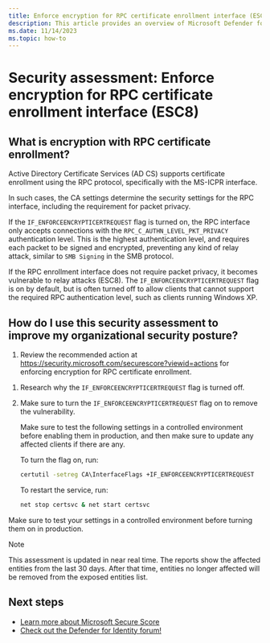 ```yaml
---
title: Enforce encryption for RPC certificate enrollment interface (ESC8) | Microsoft Defender for Identity
description: This article provides an overview of Microsoft Defender for Identity's enforce encryption for RPC certificate enrollment security posture assessment report.
ms.date: 11/14/2023
ms.topic: how-to
---
```


# Security assessment: Enforce encryption for RPC certificate enrollment interface (ESC8)

## What is encryption with RPC certificate enrollment?

Active Directory Certificate Services (AD CS) supports certificate enrollment using the RPC protocol, specifically with the MS-ICPR interface.

In such cases, the CA settings determine the security settings for the RPC interface, including the requirement for packet privacy.

If the `IF_ENFORCEENCRYPTICERTREQUEST` flag is turned on, the RPC interface only accepts connections with the `RPC_C_AUTHN_LEVEL_PKT_PRIVACY` authentication level. This is the highest authentication level, and requires each packet to be signed and encrypted, preventing any kind of relay attack, similar to `SMB Signing` in the SMB protocol.

If the RPC enrollment interface does not require packet privacy, it becomes vulnerable to relay attacks (ESC8). The `IF_ENFORCEENCRYPTICERTREQUEST` flag is on by default, but is often turned off to allow clients that cannot support the required RPC authentication level, such as clients running Windows XP. 

## How do I use this security assessment to improve my organizational security posture?

1. Review the recommended action at <https://security.microsoft.com/securescore?viewid=actions> for enforcing encryption for RPC certificate enrollment.

<!--image tbd-->

1. Research why the `IF_ENFORCEENCRYPTICERTREQUEST` flag is turned off.

1. Make sure to turn the `IF_ENFORCEENCRYPTICERTREQUEST` flag on to remove the vulnerability.

    Make sure to test the following settings in a controlled environment before enabling them in production, and then make sure to update any affected clients if there are any. 

    To turn the flag on, run:

    ```cmd
    certutil -setreg CA\InterfaceFlags +IF_ENFORCEENCRYPTICERTREQUEST
    ```

    To restart the service, run:

    ```cmd
    net stop certsvc & net start certsvc
    ```

Make sure to test your settings in a controlled environment before turning them on in production.

> [!NOTE]
> This assessment is updated in near real time.
> The reports show the affected entities from the last 30 days. After that time, entities no longer affected will be removed from the exposed entities list.

## Next steps

- [Learn more about Microsoft Secure Score](/microsoft-365/security/defender/microsoft-secure-score)
- [Check out the Defender for Identity forum!](<https://aka.ms/MDIcommunity>)
